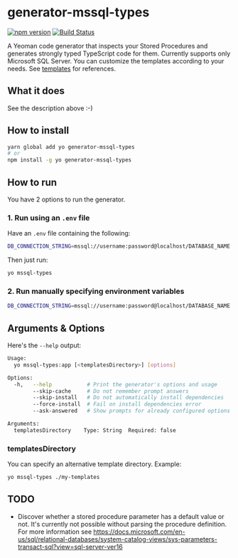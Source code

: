 # generator-mssql-types

[![npm version](https://badge.fury.io/js/generator-mssql-types.svg)](https://badge.fury.io/js/generator-mssql-types) [![Build Status](https://travis-ci.org/jweyrich/generator-mssql-types.svg?branch=master)](https://travis-ci.org/jweyrich/generator-mssql-types)

A Yeoman code generator that inspects your Stored Procedures and generates strongly typed TypeScript code for them.
Currently supports only Microsoft SQL Server.
You can customize the templates according to your needs. See [templates](src/generators/app/templates/) for references.

## What it does

See the description above :-)

## How to install

```sh
yarn global add yo generator-mssql-types
# or
npm install -g yo generator-mssql-types
```

## How to run

You have 2 options to run the generator.

### 1. Run using an `.env` file

Have an `.env` file containing the following:

```bash
DB_CONNECTION_STRING=mssql://username:password@localhost/DATABASE_NAME
```
Then just run:

```bash
yo mssql-types
```

### 2. Run manually specifying environment variables

```bash
DB_CONNECTION_STRING=mssql://username:password@localhost/DATABASE_NAME yo mssql-types
```
## Arguments & Options

Here's the `--help` output:

```bash
Usage:
  yo mssql-types:app [<templatesDirectory>] [options]

Options:
  -h,   --help           # Print the generator's options and usage
        --skip-cache     # Do not remember prompt answers               Default: false
        --skip-install   # Do not automatically install dependencies    Default: false
        --force-install  # Fail on install dependencies error           Default: false
        --ask-answered   # Show prompts for already configured options  Default: false

Arguments:
  templatesDirectory    Type: String  Required: false
```

### templatesDirectory

You can specify an alternative template directory. Example:

```bash
yo mssql-types ./my-templates
```

## TODO

- Discover whether a stored procedure parameter has a default value or not. It's currently not possible without parsing the procedure definition. For more information see https://docs.microsoft.com/en-us/sql/relational-databases/system-catalog-views/sys-parameters-transact-sql?view=sql-server-ver16
